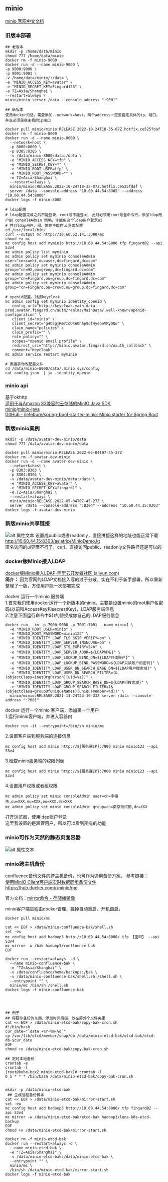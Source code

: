 ## minio  
[minio 官网中文文档](https://docs.min.io/cn/)  
### 旧版本部署
```shell
## 老版本
mkdir -p /home/data/minio
chmod 777 /home/data/minio
docker rm -f minio-9000
docker run -d --name minio-9000 \
-p 9000:9000 \
-p 9001:9001 \
-v /home/data/minio/:/data \
-e "MINIO_ACCESS_KEY=avatar" \
-e "MINIO_SECRET_KEY=Fingard123" \
-e TZ=Asia/Shanghai \
--restart=always \
minio/minio server /data --console-address ":9001"

## 新版本
使用docker的话，需要添加--network=host，两个address一定要指定具体的ip、端口，并且必须是宿主机的ip端口

docker pull minio/minio:RELEASE.2022-10-24T18-35-07Z.hotfix.ce525fdaf
docker rm -f minio-8000
docker run -d --name minio-8000 \
  --network=host \
  -p 8000:8000 \
  -p 8305:8305 \
  -v /data/minio-8000/data:/data \
  -e "MINIO_ACCESS_KEY=tfp" \
  -e "MINIO_SECRET_KEY=*" \
  -e "MINIO_ROOT_USER=tfp" \
  -e "MINIO_ROOT_PASSWORD=*" \
  -e TZ=Asia/Shanghai \
  --restart=always \
  minio/minio:RELEASE.2022-10-24T18-35-07Z.hotfix.ce525fdaf \
  server /data --console-address "10.60.44.54:8305" --address "10.60.44.54:8000"
docker logs -f minio-8000

# ldap配置
# ldap配置完成之后不能登录，root号不能登ui，此时必须用root号登命令行，添加ldap用户到 consoleAdmin 策略，才能用这个ldap用户登录ui
# 并且ldap用户、组、策略不能在ui界面配置
cd /usr/local/bin/
curl --output mc http://10.60.52.141:3000/mc
chmod +x mc
mc config host add myminio http://10.60.44.54:8000 tfp fingard@2 --api S3v4
mc admin policy list myminio
mc admin policy set myminio consoleAdmin user="cn=sunht,ou=user,dc=fingard,dc=com"
mc admin policy set myminio consoleAdmin group="cn=HX,ou=group,dc=fingard,dc=com"
mc admin policy set myminio consoleAdmin group="cn=Fingard,ou=group,dc=fingard,dc=com"
mc admin policy set myminio consoleAdmin group="cn=Fingard,ou=crowd,ou=group,dc=fingard,dc=com"

# openid配置，对接keycloak
mc admin config set myminio identity_openid \
   config_url="http://keycloak.main-data-prod.avatar.fingard.cn/auth/realms/MainData/.well-known/openid-configuration" \
   client_id="minio" \
   client_secret="g4O5gjRm7IoU4nOhAp9of4yeboVMyDQw" \
   claim_name="policies" \
   claim_prefix="" \
   role_policy="" \
   scopes="openid email profile" \
   redirect_uri="http://minio.avatar.fingard.cn/oauth_callback" \
   comment="Keycloak"
mc admin service restart myminio 
 
# 直接手动改配置文件
cd /data/minio-8000/data/.minio.sys/config
cat config.json  | jq .identity_openid
```

### minio api  
基于okhttp  
[适用于与Amazon S3兼容的云存储的MinIO Java SDK](https://docs.min.io/cn/java-client-quickstart-guide.html)  
[minio](https://github.com/minio)/[minio-java](https://github.com/minio/minio-java)  
[GitHub - jlefebure/spring-boot-starter-minio: Minio starter for Spring Boot](https://github.com/jlefebure/spring-boot-starter-minio)  

### 新版minio案例
```shell
mkdir -p /data/avatar-dev-minio/data
chmod 777 /data/avatar-dev-minio/data
  
docker pull minio/minio:RELEASE.2022-05-04T07-45-27Z
docker rm -f avatar-dev-minio
docker run -d --name avatar-dev-minio \
  --network=host \
  -p 8303:8303 \
  -p 8304:8304 \
  -v /data/avatar-dev-minio/data:/data \
  -e "MINIO_ACCESS_KEY=avatar" \
  -e "MINIO_SECRET_KEY=fingard1" \
  -e TZ=Asia/Shanghai \
  --restart=always \
  minio/minio:RELEASE.2022-05-04T07-45-27Z \
  server /data --console-address ":8304" --address "10.60.44.15:8303"
docker logs -f avatar-dev-minio
```

### 新版minio共享链接
![alt 属性文本](.\img\image2022-5-18_9-53-8.png)
设置成public或者readonly，直接拼接这样的地址也能正常下载  
<http://10.60.44.15:8303/asiatrip/MinioDemo.kt>  
匿名访问的ui界面不行了，curl、直接访问public、readonly文件路径还是可以的  

### docker版Minio接入LDAP
[docker版Minio接入LDAP-阿里云开发者社区 (aliyun.com)](https://developer.aliyun.com/article/830326)  
**简介：** 因为官网的LDAP文档接入写的过于分散，实在不利于新手部署，所以重新整理了一版，方便用户能一次部署完成  
 
docker 运行一个minio 服务端  
1.首先我们使用docker运行一个新版本的minio。主要是设置minio的root用户名密码(以前叫AccessKey和secrestKey)，LDAP服务端信息  
2.注意下面运行命令中${}的替换成你自己的LDAP服务信息
```
docker run --rm -p 7000:9000 -p 7001:7001 --name minio1 \
  -e "MINIO_ROOT_USER=minio" \
  -e "MINIO_ROOT_PASSWORD=minio123" \
  -e "MINIO_IDENTITY_LDAP_TLS_SKIP_VERIFY=on" \
  -e "MINIO_IDENTITY_LDAP_SERVER_INSECURE=on" \
  -e "MINIO_IDENTITY_LDAP_STS_EXPIRY=24h" \
  -e "MINIO_IDENTITY_LDAP_SERVER_ADDR=${LDAP域名}" \
  -e "MINIO_IDENTITY_LDAP_LOOKUP_BIND_DN=${LDAP只读账户}" \
  -e "MINIO_IDENTITY_LDAP_LOOKUP_BIND_PASSWORD=${LDAP只读账户的密码}" \
  -e "MINIO_IDENTITY_LDAP_USER_DN_SEARCH_BASE_DN=${LDAP用户搜索域}" \
  -e "MINIO_IDENTITY_LDAP_USER_DN_SEARCH_FILTER=(&(objectClass=inetOrgPerson)(uid=%s))" \
  -e "MINIO_IDENTITY_LDAP_GROUP_SEARCH_BASE_DN=${LDAP组搜索域}" \
  -e "MINIO_IDENTITY_LDAP_GROUP_SEARCH_FILTER=(&(objectclass=groupOfUniqueNames)(uniquemember=%d))" \
  minio/minio:RELEASE.2021-11-24T23-19-33Z server /data --console-address ":7001"
```

docker 运行一个minio 客户端，添加第一个用户  
1.运行minio客户端，并进入容器内
```
docker run -it --entrypoint=/bin/sh minio/mc
```  
2.设置客户端到服务端的连接信息
```
mc config host add minio http://${服务器IP}:7000 minio minio123 --api S3v4
```
3.检查minio服务端的权限列表
```
mc config host add minio http://${服务器IP}:7000 minio minio123 --api S3v4
```
4.设置用户权限或者组权限
```
mc admin policy set minio consoleAdmin user=cn=李镇伟,ou=XXX,ou=XXX,ou=XXX,dc=XXX
mc admin policy set minio consoleAdmin group=cn=南京测试部,dc=XXX
```
打开浏览器，使用ldap账户登录  
这里我设置的是超管用户，所以可以看到所有的功能

### minio可作为天然的静态页面容器  
![alt 属性文本](.\img\Snipaste_2022-09-05_11-08-15.png) 

### minio跨主机备份
confluence备份文件的跨主机备份，也可作为通用备份方案。
参考链接：  
[使用MinIO Client客户端实时数据同步备份文件](https://www.moewah.com/archives/2886.html)  
<https://hub.docker.com/r/minio/mc>  

官方文档：[mirror命令 - 存储桶镜像](https://docs.min.io/cn/minio-client-complete-guide.html#mirror)

minio客户端进程由docker管理，挂掉自动重启、开机自启。

```shell 
docker pull minio/mc
 
cat << EOF > /data/minio-confluence-bak/shell.sh
set -ex
mc config host add hadoop3 http://10.60.44.54:8000/ tfp 【密码】 --api S3v4
mc mirror -w /bak hadoop3/confluence-bak
EOF
 
docker run --restart=always  -d \
  --name minio-confluence-bak \
  -e "TZ=Asia/Shanghai" \
  -v /data/confluence/home/backups:/bak \
  -v /data/minio-confluence-bak/shell.sh:/shell.sh \
  --entrypoint "" \
  minio/mc /bin/sh /shell.sh
docker logs -f minio-confluence-bak




## 例子
## 将要你备份的东西，添加时间后缀，放在另外个文件夹里 
cat << EOF > /data/minio-etcd-bak/copy-bak-cron.sh
#!/bin/bash
cur_date="`date +%Y-%m-%d`"
cp /var/lib/etcd/member/snap/db /data/minio-etcd-bak/etcd-bak/etcd-db-$cur_date
EOF
chmod +x /data/minio-etcd-bak/copy-bak-cron.sh

## 定时本地备份
crontab -e
crontab -l
[root@kube-box2 minio-etcd-bak]# crontab -l
0 1 * * * /bin/bash /data/minio-etcd-bak/copy-bak-cron.sh


mkdir -p /data/minio-etcd-bak
 ## 生成远程备份脚本
cat << EOF > /data/minio-etcd-bak/mirror-start.sh
set -ex
mc config host add hadoop3 http://10.60.44.54:8000/ tfp fingard@2 --api S3v4
mc mirror -w /data/minio-etcd-bak/etcd-bak hadoop3/luna-k8s-etcd-backup
EOF
chmod +x /data/minio-etcd-bak/mirror-start.sh
 
docker rm -f minio-etcd-bak
docker run --restart=always -d \
  --name minio-etcd-bak \
  -e "TZ=Asia/Shanghai" \
  -v /data/minio-etcd-bak:/data/minio-etcd-bak \
  --entrypoint "" \
  minio/mc \
  /bin/sh /data/minio-etcd-bak/mirror-start.sh
docker logs -f minio-etcd-bak
```

